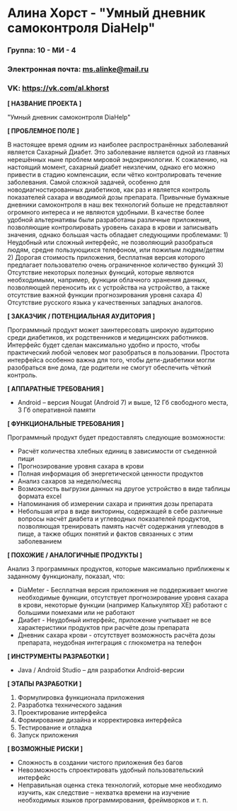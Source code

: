 # Алина Хорст - "Умный дневник самоконтроля DiaHelp"

### Группа: 10 - МИ - 4
### Электронная почта: ms.alinke@mail.ru
### VK: https://vk.com/al.khorst

**[ НАЗВАНИЕ ПРОЕКТА ]**

"Умный дневник самоконтроля DiaHelp"

**[ ПРОБЛЕМНОЕ ПОЛЕ ]**

В настоящее время одним из наиболее распространённых заболеваний является Сахарный Диабет. Это заболевание является одной из главных нерешённых ныне проблем мировой эндокринологии. К сожалению, на настоящий момент, сахарный диабет неизлечим, однако его можно привести в стадию компенсации, если чётко контролировать течение заболевания. Самой сложной задачей, особенно для новодиагностированных диабетиков, как раз и является контроль показателей сахара и вводимой дозы препарата. Привычные бумажные дневники самоконтроля в наш век технологий больше не представляют огромного интереса и не являются удобными. В качестве более удобной альтернативы были разработаны различные приложения, позволяющие контролировать уровень сахара в крови и записывать значения, однако большая часть обладает следующими проблемами: 1) Неудобный или сложный интерфейс, не позволяющий разобраться людям, средне пользующихся телефоном, или пожилым людям/детям 2) Дорогая стоимость приложения, бесплатная версия которого предлагает пользователю очень ограниченное количество функций 3) Отсутствие некоторых полезных функций, которые являются необходимыми, например, функции облачного хранения данных, позволяющей переносить их с устройства на устройство, а также отсутствие важной функции прогнозирования уровня сахара 4) Отсутствие русского языка у качественных западных аналогов. 

**[ ЗАКАЗЧИК / ПОТЕНЦИАЛЬНАЯ АУДИТОРИЯ ]**

Программный продукт может заинтересовать широкую аудиторию среди диабетиков, их родственников и медицинских работников. Интерфейс будет сделан максимально удобно и просто, чтобы практический любой человек мог разобраться в пользовании. Простота интерфейса особенно важна для того, чтобы дети-диабетики могли разобраться вне дома, где родители не смогут обеспечить чёткий контроль.

**[ АППАРАТНЫЕ ТРЕБОВАНИЯ ]** 

* Android – версия Nougat (Android 7) и выше, 12 Гб свободного места, 3 Гб оперативной памяти

**[ ФУНКЦИОНАЛЬНЫЕ ТРЕБОВАНИЯ ]**

Программный продукт будет предоставлять следующие возможности:
* Расчёт количества хлебных единиц в зависимости от съеденной пищи
* Прогнозирование уровня сахара в крови
* Полная информация об энергетической ценности продуктов
* Анализ сахаров за неделю/месяц
* Возможность выгрузки данных на другое устройство в виде таблицы формата excel
* Напоминания об измерении сахара и принятия дозы препарата
* Небольшая игра в виде викторины, содержащей в себе различные вопросы насчёт диабета и углеводных показателей продуктов, позволяющая тренировать память насчёт содержания углеводов в пище, а также общих понятий и фактов связанных с этим заболеванием

**[ ПОХОЖИЕ / АНАЛОГИЧНЫЕ ПРОДУКТЫ ]**

Анализ 3 программных продуктов, которые максимально приближены к заданному функционалу, показал, что:

* DiaMeter - Бесплатная версия приложения не поддерживает многие необходимые функции, отсутствует прогнозирование уровня сахара в крови, некоторые функции (например Калькулятор ХЕ) работают с большими помехами или не работают
* Диабет - Неудобный интерфейс, приложение учитывает не все характеристики продуктов при расчёте дозы препарата
* Дневник сахара крови - отсутствует возможность расчёта дозы препарата, неудобная интеграция с глюкометра на телефон

**[ ИНСТРУМЕНТЫ РАЗРАБОТКИ ]**

*	Java / Android Studio – для разработки Android-версии

**[ ЭТАПЫ РАЗРАБОТКИ ]**

1) Формулировка функционала приложения
2) Разработка технического задания
3) Проектирование интерфейса
4) Формирование дизайна и корректировка интерфейса
5) Тестирование и отладка
6) Запуск приложения

**[ ВОЗМОЖНЫЕ РИСКИ ]**
* Сложность в создании чистого приложения без багов
*	Невозможность спроектировать удобный пользовательский интерфейс 
*	Неправильная оценка стека технологий, которые мне необходимо изучить, как следствие – нехватка времени на изучение необходимых языков программирования, фреймворков и т. п.
